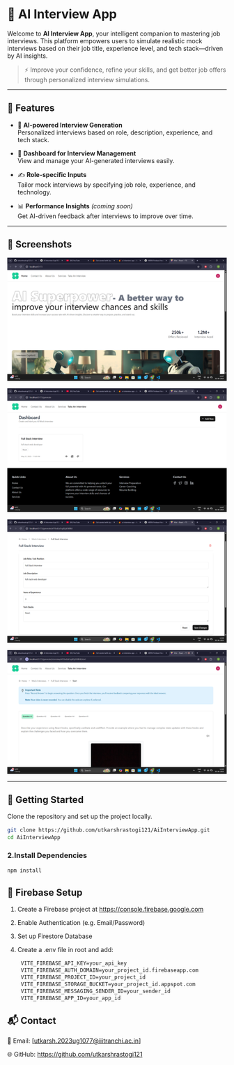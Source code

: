 # 💼 AI Interview App

Welcome to **AI Interview App**, your intelligent companion to mastering job interviews. This platform empowers users to simulate realistic mock interviews based on their job title, experience level, and tech stack—driven by AI insights.

> ⚡ Improve your confidence, refine your skills, and get better job offers through personalized interview simulations.

---

## 🌟 Features

- 🧠 **AI-powered Interview Generation**  
  Personalized interviews based on role, description, experience, and tech stack.

- 📅 **Dashboard for Interview Management**  
  View and manage your AI-generated interviews easily.

- ✍️ **Role-specific Inputs**  
  Tailor mock interviews by specifying job role, experience, and technology.

- 📊 **Performance Insights** *(coming soon)*  
  Get AI-driven feedback after interviews to improve over time.

---

## 📸 Screenshots


![Home Page](./Screenshot%20(177).png)



![Dashboard](./Screenshot%20(176).png)


![Interview Form](./Screenshot%20(178).png)

![Interview](./Screenshot%20(179).png)

---

## 🚀 Getting Started

Clone the repository and set up the project locally.

```bash
git clone https://github.com/utkarshrastogi121/AiInterviewApp.git
cd AiInterviewApp
```

### 2.Install Dependencies

```bash
npm install
```

## 🔐 Firebase Setup

1. Create a Firebase project at https://console.firebase.google.com

2. Enable Authentication (e.g. Email/Password)

3. Set up Firestore Database

4. Create a .env file in root and add:

   ```env
    VITE_FIREBASE_API_KEY=your_api_key
    VITE_FIREBASE_AUTH_DOMAIN=your_project_id.firebaseapp.com
    VITE_FIREBASE_PROJECT_ID=your_project_id
    VITE_FIREBASE_STORAGE_BUCKET=your_project_id.appspot.com
    VITE_FIREBASE_MESSAGING_SENDER_ID=your_sender_id
    VITE_FIREBASE_APP_ID=your_app_id
   ```

## 📬 Contact
  📧 Email: [utkarsh.2023ug1077@iiitranchi.ac.in]

  🌐 GitHub: https://github.com/utkarshrastogi121


